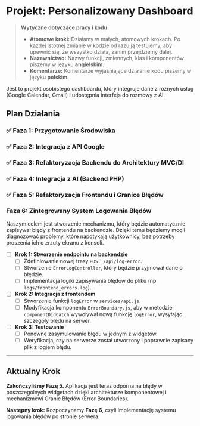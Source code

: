 # Projekt: Personalizowany Dashboard

> **Wytyczne dotyczące pracy i kodu:**
> *   **Atomowe kroki:** Działamy w małych, atomowych krokach. Po każdej istotnej zmianie w kodzie od razu ją testujemy, aby upewnić się, że wszystko działa, zanim przejdziemy dalej.
> *   **Nazewnictwo:** Nazwy funkcji, zmiennych, klas i komponentów piszemy w języku **angielskim**.
> *   **Komentarze:** Komentarze wyjaśniające działanie kodu piszemy w języku **polskim**.

Jest to projekt osobistego dashboardu, który integruje dane z różnych usług (Google Calendar, Gmail) i udostępnia interfejs do rozmowy z AI.

## Plan Działania

### ✅ Faza 1: Przygotowanie Środowiska
### ✅ Faza 2: Integracja z API Google
### ✅ Faza 3: Refaktoryzacja Backendu do Architektury MVC/DI
### ✅ Faza 4: Integracja z AI (Backend PHP)
### ✅ Faza 5: Refaktoryzacja Frontendu i Granice Błędów

### Faza 6: Zintegrowany System Logowania Błędów

Naszym celem jest stworzenie mechanizmu, który będzie automatycznie zapisywał błędy z frontendu na backendzie. Dzięki temu będziemy mogli diagnozować problemy, które napotykają użytkownicy, bez potrzeby proszenia ich o zrzuty ekranu z konsoli.

*   [ ] **Krok 1: Stworzenie endpointu na backendzie**
    *   [ ] Zdefiniowanie nowej trasy `POST /api/log-error`.
    *   [ ] Stworzenie `ErrorLogController`, który będzie przyjmował dane o błędzie.
    *   [ ] Implementacja logiki zapisywania błędów do pliku (np. `logs/frontend_errors.log`).
*   [ ] **Krok 2: Integracja z frontendem**
    *   [ ] Stworzenie funkcji `logError` w `services/api.js`.
    *   [ ] Modyfikacja komponentu `ErrorBoundary.js`, aby w metodzie `componentDidCatch` wywoływał nową funkcję `logError`, wysyłając szczegóły błędu na serwer.
*   [ ] **Krok 3: Testowanie**
    *   [ ] Ponowne zasymulowanie błędu w jednym z widgetów.
    *   [ ] Weryfikacja, czy na serwerze został utworzony i poprawnie zapisany plik z logiem błędu.

---

## Aktualny Krok

**Zakończyliśmy Fazę 5.** Aplikacja jest teraz odporna na błędy w poszczególnych widgetach dzięki architekturze komponentowej i mechanizmowi Granic Błędów (Error Boundaries).

**Następny krok:** Rozpoczynamy **Fazę 6**, czyli implementację systemu logowania błędów po stronie serwera.
